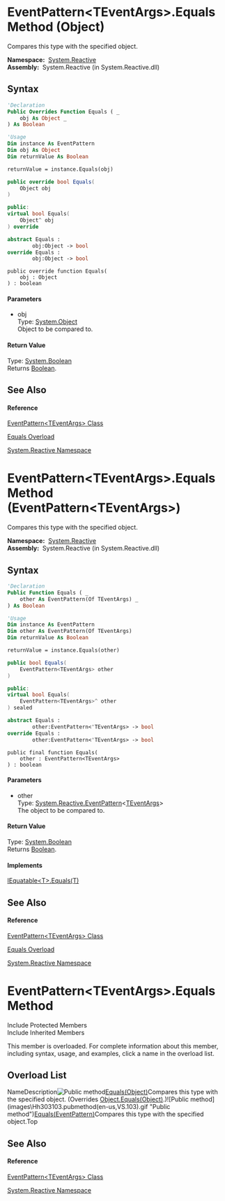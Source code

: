 # EventPattern\<TEventArgs\>.Equals Method (Object)

Compares this type with the specified object.

**Namespace:**  [System.Reactive](System.Reactive\System.Reactive.md)  
**Assembly:**  System.Reactive (in System.Reactive.dll)

## Syntax

```vb
'Declaration
Public Overrides Function Equals ( _
    obj As Object _
) As Boolean
```

```vb
'Usage
Dim instance As EventPattern
Dim obj As Object
Dim returnValue As Boolean

returnValue = instance.Equals(obj)
```

```csharp
public override bool Equals(
    Object obj
)
```

```c++
public:
virtual bool Equals(
    Object^ obj
) override
```

```fsharp
abstract Equals : 
        obj:Object -> bool 
override Equals : 
        obj:Object -> bool 
```

```jscript
public override function Equals(
    obj : Object
) : boolean
```

#### Parameters

- obj  
  Type: [System.Object](https://msdn.microsoft.com/en-us/library/e5kfa45b)  
  Object to be compared to.

#### Return Value

Type: [System.Boolean](https://msdn.microsoft.com/en-us/library/a28wyd50)  
Returns [Boolean](https://msdn.microsoft.com/en-us/library/a28wyd50).

## See Also

#### Reference

[EventPattern\<TEventArgs\> Class](EventPattern\EventPattern(TEventArgs).md)

[Equals Overload](Equals\EventPattern(TEventArgs).Equals.md)

[System.Reactive Namespace](System.Reactive\System.Reactive.md)







# EventPattern\<TEventArgs\>.Equals Method (EventPattern\<TEventArgs\>)

Compares this type with the specified object.

**Namespace:**  [System.Reactive](System.Reactive\System.Reactive.md)  
**Assembly:**  System.Reactive (in System.Reactive.dll)

## Syntax

```vb
'Declaration
Public Function Equals ( _
    other As EventPattern(Of TEventArgs) _
) As Boolean
```

```vb
'Usage
Dim instance As EventPattern
Dim other As EventPattern(Of TEventArgs)
Dim returnValue As Boolean

returnValue = instance.Equals(other)
```

```csharp
public bool Equals(
    EventPattern<TEventArgs> other
)
```

```c++
public:
virtual bool Equals(
    EventPattern<TEventArgs>^ other
) sealed
```

```fsharp
abstract Equals : 
        other:EventPattern<'TEventArgs> -> bool 
override Equals : 
        other:EventPattern<'TEventArgs> -> bool 
```

```jscript
public final function Equals(
    other : EventPattern<TEventArgs>
) : boolean
```

#### Parameters

- other  
  Type: [System.Reactive.EventPattern](EventPattern\EventPattern(TEventArgs).md)\<[TEventArgs](EventPattern\EventPattern(TEventArgs).md)\>  
  The object to be compared to.

#### Return Value

Type: [System.Boolean](https://msdn.microsoft.com/en-us/library/a28wyd50)  
Returns [Boolean](https://msdn.microsoft.com/en-us/library/a28wyd50).

#### Implements

[IEquatable\<T\>.Equals(T)](https://msdn.microsoft.com/en-us/library/m:system.iequatable%601.equals(%600)(v=VS.103))

## See Also

#### Reference

[EventPattern\<TEventArgs\> Class](EventPattern\EventPattern(TEventArgs).md)

[Equals Overload](Equals\EventPattern(TEventArgs).Equals.md)

[System.Reactive Namespace](System.Reactive\System.Reactive.md)








# EventPattern\<TEventArgs\>.Equals Method

Include Protected Members  
Include Inherited Members

This member is overloaded. For complete information about this member, including syntax, usage, and examples, click a name in the overload list.

## Overload List

NameDescription![Public method](images\Hh303103.pubmethod(en-us,VS.103).gif "Public method")[Equals(Object)](https://msdn.microsoft.com/en-us/library/m:system.reactive.eventpattern%601.equals(system.object)(v=VS.103))Compares this type with the specified object. (Overrides [Object.Equals(Object)](https://msdn.microsoft.com/en-us/library/m:system.object.equals(system.object)(v=VS.103)).)![Public method](images\Hh303103.pubmethod(en-us,VS.103).gif "Public method")[Equals(EventPattern<TEventArgs>)](https://msdn.microsoft.com/en-us/library/m:system.reactive.eventpattern%601.equals(system.reactive.eventpattern%7b%600%7d)(v=VS.103))Compares this type with the specified object.Top

## See Also

#### Reference

[EventPattern\<TEventArgs\> Class](EventPattern\EventPattern(TEventArgs).md)

[System.Reactive Namespace](System.Reactive\System.Reactive.md)




